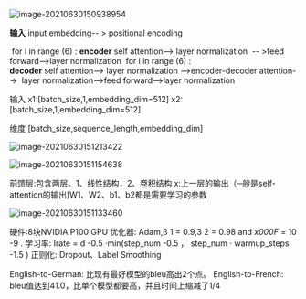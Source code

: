 

![image-20210630150938954](C:%5CUsers%5C86182%5CAppData%5CRoaming%5CTypora%5Ctypora-user-images%5Cimage-20210630150938954.png)



**输入**  input embedding-- > positional encoding

​		for i in range (6) :
**encoder**  self attention--> layer normalization
​		-- >feed forward-->layer normalization
​		for i in range (6) :
​		
**decoder** self attention--> layer normalization
​		-->encoder-decoder attention-->
​		layer normalization-->feed forward-->layer normalization

输入
x1:[batch_size,1,embedding_dim=512]
x2:[batch_size,1,embedding_dim=512]

维度
[batch_size,sequence_length,embedding_dim]

![image-20210630151213422](C:%5CUsers%5C86182%5CAppData%5CRoaming%5CTypora%5Ctypora-user-images%5Cimage-20210630151213422.png)

![image-20210630151154638](C:%5CUsers%5C86182%5CAppData%5CRoaming%5CTypora%5Ctypora-user-images%5Cimage-20210630151154638.png)

前馈层:包含两层。1、线性结构，2、卷积结构
x:上一层的输出（─般是self-attention的输出)W1、W2、b1、b2都是需要学习的参数

![image-20210630151133460](C:%5CUsers%5C86182%5CAppData%5CRoaming%5CTypora%5Ctypora-user-images%5Cimage-20210630151133460.png)

硬件:8块NVIDIA P100 GPU
优化器:  Adam,β 1 = 0.9,3 2 = 0.98 and _x000F_ = 10 -9 .
学习率:  Irate = d -0.5 ·min(step_num -0.5 ， step_num · warmup_steps -1.5 )
正则化: Dropout、Label Smoothing

English-to-German:  比现有最好模型的bleu高出2个点。
English-to-French:  bleu值达到41.0，比单个模型都要高，并且时间上缩减了1/4